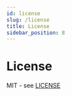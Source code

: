 ```yaml
---
id: license
slug: /license
title: License
sidebar_position: 8
---
```


# License

MIT - see [LICENSE](https://github.com/Marcin99b/Predictor/blob/main/LICENSE)
